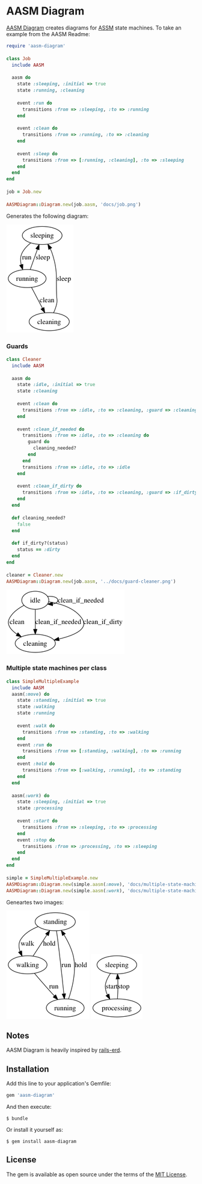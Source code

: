 # AASM Diagram

[AASM Diagram](https://github.com/katee/aasm-diagram) creates diagrams for [ASSM](https://github.com/aasm/aasm) state machines. To take an example from the AASM Readme:

```ruby
require 'aasm-diagram'

class Job
  include AASM

  aasm do
    state :sleeping, :initial => true
    state :running, :cleaning

    event :run do
      transitions :from => :sleeping, :to => :running
    end

    event :clean do
      transitions :from => :running, :to => :cleaning
    end

    event :sleep do
      transitions :from => [:running, :cleaning], :to => :sleeping
    end
  end
end

job = Job.new

AASMDiagram::Diagram.new(job.aasm, 'docs/job.png')
```

Generates the following diagram:

![Diagram of Job state machine](docs/job.png)

### Guards

```ruby
class Cleaner
  include AASM

  aasm do
    state :idle, :initial => true
    state :cleaning

    event :clean do
      transitions :from => :idle, :to => :cleaning, :guard => :cleaning_needed?
    end

    event :clean_if_needed do
      transitions :from => :idle, :to => :cleaning do
        guard do
          cleaning_needed?
        end
      end
      transitions :from => :idle, :to => :idle
    end

    event :clean_if_dirty do
      transitions :from => :idle, :to => :cleaning, :guard => :if_dirty?
    end
  end

  def cleaning_needed?
    false
  end

  def if_dirty?(status)
    status == :dirty
  end
end

cleaner = Cleaner.new
AASMDiagram::Diagram.new(job.aasm, '../docs/guard-cleaner.png')
```

![Diagram of Cleaner state machine](docs/guard-cleaner.png)

### Multiple state machines per class

```ruby
class SimpleMultipleExample
  include AASM
  aasm(:move) do
    state :standing, :initial => true
    state :walking
    state :running

    event :walk do
      transitions :from => :standing, :to => :walking
    end
    event :run do
      transitions :from => [:standing, :walking], :to => :running
    end
    event :hold do
      transitions :from => [:walking, :running], :to => :standing
    end
  end

  aasm(:work) do
    state :sleeping, :initial => true
    state :processing

    event :start do
      transitions :from => :sleeping, :to => :processing
    end
    event :stop do
      transitions :from => :processing, :to => :sleeping
    end
  end
end

simple = SimpleMultipleExample.new
AASMDiagram::Diagram.new(simple.aasm(:move), 'docs/multiple-state-machines-1.png')
AASMDiagram::Diagram.new(simple.aasm(:work), 'docs/multiple-state-machines-2.png')
```

Geneartes two images:

![Diagram of state machine 1](docs/multiple-state-machines-1.png)
![Diagram of state machine 2](docs/multiple-state-machines-2.png)

## Notes

AASM Diagram is heavily inspired by [rails-erd](https://github.com/voormedia/rails-erd).

## Installation

Add this line to your application's Gemfile:

```ruby
gem 'aasm-diagram'
```

And then execute:

    $ bundle

Or install it yourself as:

    $ gem install aasm-diagram

## License

The gem is available as open source under the terms of the [MIT License](http://opensource.org/licenses/MIT).
